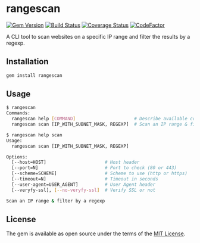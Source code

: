 # rangescan

[![Gem Version](https://badge.fury.io/rb/rangescan.svg)](https://badge.fury.io/rb/rangescan)
[![Build Status](https://travis-ci.com/ninoseki/rangescan.svg?branch=master)](https://travis-ci.com/ninoseki/rangescan)
[![Coverage Status](https://coveralls.io/repos/github/ninoseki/rangescan/badge.svg?branch=master)](https://coveralls.io/github/ninoseki/rangescan?branch=master)
[![CodeFactor](https://www.codefactor.io/repository/github/ninoseki/rangescan/badge)](https://www.codefactor.io/repository/github/ninoseki/rangescan)

A CLI tool to scan websites on a specific IP range and filter the results by a regexp.

## Installation

```bash
gem install rangescan
```

## Usage

```bash
$ rangescan
Commands:
  rangescan help [COMMAND]                      # Describe available commands or one specific command
  rangescan scan [IP_WITH_SUBNET_MASK, REGEXP]  # Scan an IP range & filter by a regexp

$ rangescan help scan
Usage:
  rangescan scan [IP_WITH_SUBNET_MASK, REGEXP]

Options:
  [--host=HOST]                      # Host header
  [--port=N]                         # Port to check (80 or 443)
  [--scheme=SCHEME]                  # Scheme to use (http or https)
  [--timeout=N]                      # Timeout in seconds
  [--user-agent=USER_AGENT]          # User Agent header
  [--veryfy-ssl], [--no-veryfy-ssl]  # Verify SSL or not

Scan an IP range & filter by a regexp
```

## License

The gem is available as open source under the terms of the [MIT License](https://opensource.org/licenses/MIT).
